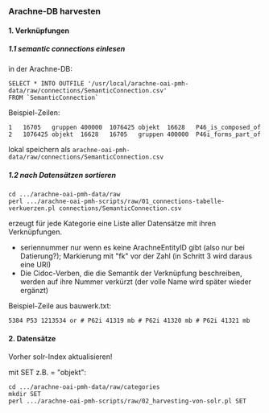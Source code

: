 
### Arachne-DB harvesten

#### 1. Verknüpfungen

##### 1.1 semantic connections einlesen

in der Arachne-DB:

```
SELECT * INTO OUTFILE '/usr/local/arachne-oai-pmh-data/raw/connections/SemanticConnection.csv'
FROM `SemanticConnection`
```

Beispiel-Zeilen:
```
1	16705	gruppen	400000	1076425	objekt	16628	P46_is_composed_of	
2	1076425	objekt	16628	16705	gruppen	400000	P46i_forms_part_of	
```

lokal speichern als
`arachne-oai-pmh-data/raw/connections/SemanticConnection.csv`

##### 1.2 nach Datensätzen sortieren

```
cd .../arachne-oai-pmh-data/raw
perl .../arachne-oai-pmh-scripts/raw/01_connections-tabelle-verkuerzen.pl connections/SemanticConnection.csv
```

erzeugt für jede Kategorie eine Liste aller Datensätze mit ihren Verknüpfungen.
* seriennummer nur wenn es keine ArachneEntityID gibt (also nur bei Datierung?); Markierung mit "fk" vor der Zahl (in Schritt 3 wird daraus eine URI)
* Die Cidoc-Verben, die die Semantik der Verknüpfung beschreiben, werden auf ihre Nummer verkürzt (der volle Name wird später wieder ergänzt)

Beispiel-Zeile aus bauwerk.txt:
```
5384 P53 1213534 or # P62i 41319 mb # P62i 41320 mb # P62i 41321 mb
```


#### 2. Datensätze

Vorher solr-Index aktualisieren!

mit SET z.B. = "objekt":
```
cd .../arachne-oai-pmh-data/raw/categories
mkdir SET
perl .../arachne-oai-pmh-scripts/raw/02_harvesting-von-solr.pl SET
```

